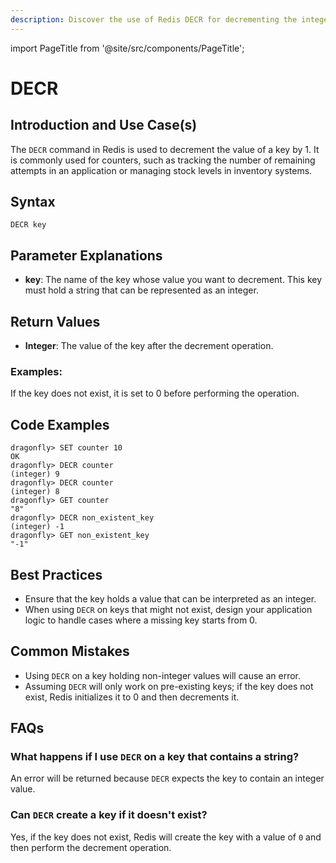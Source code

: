 ```yaml
---
description: Discover the use of Redis DECR for decrementing the integer value of a key.
---
```


import PageTitle from '@site/src/components/PageTitle';

# DECR

<PageTitle title="Redis DECR Explained (Better Than Official Docs)" />

## Introduction and Use Case(s)

The `DECR` command in Redis is used to decrement the value of a key by 1. It is commonly used for counters, such as tracking the number of remaining attempts in an application or managing stock levels in inventory systems.

## Syntax

```cli
DECR key
```

## Parameter Explanations

- **key**: The name of the key whose value you want to decrement. This key must hold a string that can be represented as an integer.

## Return Values

- **Integer**: The value of the key after the decrement operation.

### Examples:

If the key does not exist, it is set to 0 before performing the operation.

## Code Examples

```cli
dragonfly> SET counter 10
OK
dragonfly> DECR counter
(integer) 9
dragonfly> DECR counter
(integer) 8
dragonfly> GET counter
"8"
dragonfly> DECR non_existent_key
(integer) -1
dragonfly> GET non_existent_key
"-1"
```

## Best Practices

- Ensure that the key holds a value that can be interpreted as an integer.
- When using `DECR` on keys that might not exist, design your application logic to handle cases where a missing key starts from 0.

## Common Mistakes

- Using `DECR` on a key holding non-integer values will cause an error.
- Assuming `DECR` will only work on pre-existing keys; if the key does not exist, Redis initializes it to 0 and then decrements it.

## FAQs

### What happens if I use `DECR` on a key that contains a string?

An error will be returned because `DECR` expects the key to contain an integer value.

### Can `DECR` create a key if it doesn't exist?

Yes, if the key does not exist, Redis will create the key with a value of `0` and then perform the decrement operation.
